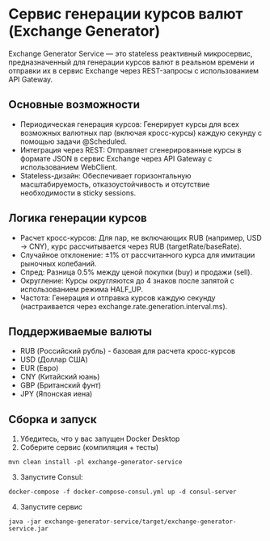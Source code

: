 # Сервис генерации курсов валют (Exchange Generator)

Exchange Generator Service — это stateless реактивный микросервис, предназначенный для генерации курсов валют в реальном времени и отправки их в сервис Exchange через REST-запросы с использованием API Gateway.

## Основные возможности

- Периодическая генерация курсов: Генерирует курсы для всех возможных валютных пар (включая кросс-курсы) каждую секунду с помощью задачи @Scheduled.
- Интеграция через REST: Отправляет сгенерированные курсы в формате JSON в сервис Exchange через API Gateway с использованием WebClient.
- Stateless-дизайн: Обеспечивает горизонтальную масштабируемость, отказоустойчивость и отсутствие необходимости в sticky sessions.

## Логика генерации курсов

- Расчет кросс-курсов: Для пар, не включающих RUB (например, USD → CNY), курс рассчитывается через RUB (targetRate/baseRate).
- Случайное отклонение: ±1% от рассчитанного курса для имитации рыночных колебаний.
- Спред: Разница 0.5% между ценой покупки (buy) и продажи (sell).
- Округление: Курсы округляются до 4 знаков после запятой с использованием режима HALF_UP.
- Частота: Генерация и отправка курсов каждую секунду (настраивается через exchange.rate.generation.interval.ms).

## Поддерживаемые валюты

- RUB (Российский рубль) - базовая для расчета кросс-курсов
- USD (Доллар США)
- EUR (Евро)
- CNY (Китайский юань)
- GBP (Британский фунт)
- JPY (Японская иена)

## Сборка и запуск

1. Убедитесь, что у вас запущен Docker Desktop
2. Соберите сервис (компиляция + тесты)

`mvn clean install -pl exchange-generator-service`

3. Запустите Consul:

`docker-compose -f docker-compose-consul.yml up -d consul-server`

4. Запустите сервис

`java -jar exchange-generator-service/target/exchange-generator-service.jar`